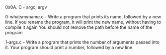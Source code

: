 0x0A. C - argc, argv

0-whatsmyname.c - Write a program that prints its name, followed by a new line.
If you rename the program, it will print the new name, without having to compile it again
You should not remove the path before the name of the program

1-args.c - Write a program that prints the number of arguments passed into it.
Your program should print a number, followed by a new line
